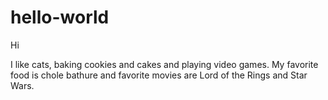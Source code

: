 # hello-world
Hi

I like cats, baking cookies and cakes and playing video games. My favorite food is chole bathure and favorite movies are Lord of the Rings and Star Wars.
